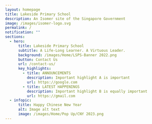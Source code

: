 ```yaml
---
layout: homepage
title: Lakeside Primary School
description: An Isomer site of the Singapore Government
image: /images/isomer-logo.svg
permalink: /
notification: ""
sections:
  - hero:
      title: Lakeside Primary School
      subtitle: A Life-Long Learner. A Virtuous Leader.
      background: /images/Home/LSPS-Banner 2022.png
      button: Contact Us
      url: /contact-us/
      key_highlights:
        - title: ANNOUNCEMENTS
          description: Important highlight A is important
          url: https://google.com
        - title: LATEST HAPPENINGS
          description: Important highlight B is equally important
          url: https://gmail.com
  - infopic:
      title: Happy Chinese New Year
      alt: Image alt text
      image: /images/Home/Pop Up/CNY 2023.png
---
```


